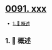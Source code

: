 # [0091. xxx](https://github.com/Tdahuyou/TNotes.leetcode/tree/main/notes/0091.%20xxx)

<!-- region:toc -->

- [1. 📝 概述](#1--概述)

<!-- endregion:toc -->

## 1. 📝 概述
